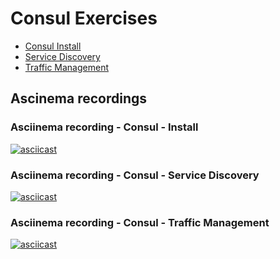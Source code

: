 # Consul Exercises

- [Consul Install](scripts#installing-consul)
- [Service Discovery](scripts#service-discovery)
- [Traffic Management](scripts#traffic-management)

## Ascinema recordings

### Asciinema recording - Consul - Install 

[![asciicast](https://asciinema.org/a/275098.svg)](https://asciinema.org/a/275098)

### Asciinema recording - Consul - Service Discovery
[![asciicast](https://asciinema.org/a/275154.svg)](https://asciinema.org/a/275154)

### Asciinema recording - Consul - Traffic Management
[![asciicast](https://asciinema.org/a/275423.svg)](https://asciinema.org/a/275423)
